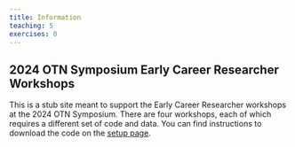 ```yaml
---
title: Information
teaching: 5
exercises: 0
---
```

## 2024 OTN Symposium Early Career Researcher Workshops

This is a stub site meant to support the Early Career Researcher workshops at the 2024 OTN Symposium. There are four workshops, each of which requires a different set of code and data. You can find instructions to download the code on the [setup page](/setup.md).

